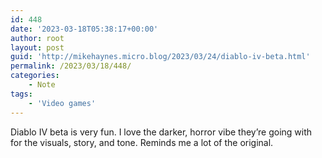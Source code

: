 ```yaml
---
id: 448
date: '2023-03-18T05:38:17+00:00'
author: root
layout: post
guid: 'http://mikehaynes.micro.blog/2023/03/24/diablo-iv-beta.html'
permalink: /2023/03/18/448/
categories:
    - Note
tags:
    - 'Video games'
---
```


Diablo IV beta is very fun. I love the darker, horror vibe they’re going with for the visuals, story, and tone. Reminds me a lot of the original.